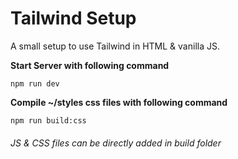 # Tailwind Setup

A small setup to use Tailwind in HTML & vanilla JS.

**Start Server with following command**

```
npm run dev
```


**Compile ~/styles css files with following command**

```
npm run build:css
```

###### JS & CSS files can be directly added in build folder
